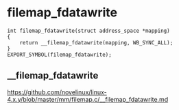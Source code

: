 # filemap_fdatawrite

```
int filemap_fdatawrite(struct address_space *mapping)
{
	return __filemap_fdatawrite(mapping, WB_SYNC_ALL);
}
EXPORT_SYMBOL(filemap_fdatawrite);
```

## __filemap_fdatawrite

https://github.com/novelinux/linux-4.x.y/blob/master/mm/filemap.c/__filemap_fdatawrite.md